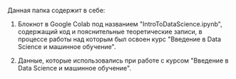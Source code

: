 Данная папка содержит в себе:

1. Блокнот в Google Colab под названием "IntroToDataScience.ipynb", содержащий код и пояснительные теоретические записи, в процессе работы над которым был освоен курс "Введение в Data Science и машинное обучение".

2. Данные, которые использовались при работе с курсом "Введение в Data Science и машинное обучение".
